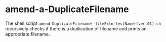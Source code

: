 # amend-a-DuplicateFilename
The shell script `amend-DuplicateFilename(-fileExtn-testName)(ver.01).sh` recursively checks if there is a duplication of filename and prints an appropriate filename.
